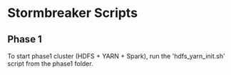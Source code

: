 # Stormbreaker Scripts
## Phase 1
To start phase1 cluster (HDFS + YARN + Spark), run the 'hdfs_yarn_init.sh' script from the phase1 folder.
